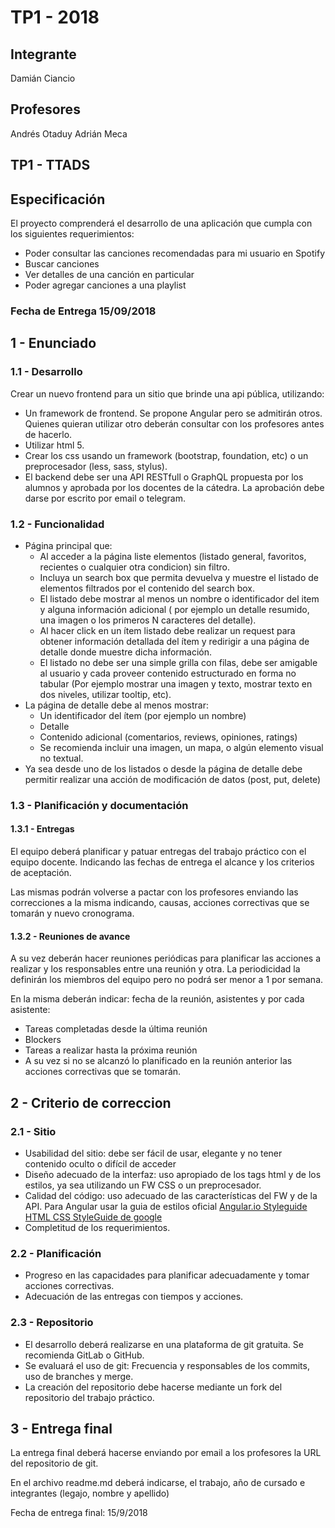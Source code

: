 # TP1 - 2018

## Integrante
Damián Ciancio

## Profesores
Andrés Otaduy
Adrián Meca

## TP1 - TTADS

## Especificación
El proyecto comprenderá el desarrollo de una aplicación que cumpla con los siguientes requerimientos:

* Poder consultar las canciones recomendadas para mi usuario en Spotify
* Buscar canciones
* Ver detalles de una canción en particular
* Poder agregar canciones a una playlist

### Fecha de Entrega 15/09/2018


## 1 - Enunciado
### 1.1 - Desarrollo
Crear un nuevo frontend para un sitio que brinde una api pública, utilizando:
* Un framework de frontend. Se propone Angular pero se admitirán otros. Quienes quieran utilizar otro deberán consultar con los profesores antes de hacerlo.
* Utilizar html 5.
* Crear los css usando un framework (bootstrap, foundation, etc) o un preprocesador (less, sass, stylus).
* El backend debe ser una API RESTfull o GraphQL propuesta por los alumnos y aprobada por los docentes de la cátedra. La aprobación debe darse por escrito por email o telegram.

### 1.2 - Funcionalidad
* Página principal que:
  * Al acceder a la página liste elementos (listado general, favoritos, recientes o cualquier otra condicion) sin filtro.
  * Incluya un search box que permita devuelva y muestre el listado de elementos filtrados por el contenido del search box.
  * El listado debe mostrar al menos un nombre o identificador del item y alguna información adicional ( por ejemplo un detalle resumido, una imagen o los primeros N caracteres del detalle).
  * Al hacer click en un ítem listado debe realizar un request para obtener información detallada del ítem y redirigir a una página de detalle donde muestre dicha información.
  * El listado no debe ser una simple grilla con filas, debe ser amigable al usuario y cada proveer contenido estructurado en forma no tabular (Por ejemplo mostrar una imagen y texto, mostrar texto en dos niveles, utilizar tooltip, etc).
* La página de detalle debe al menos mostrar:
  * Un identificador del ítem (por ejemplo un nombre)
  * Detalle
  * Contenido adicional (comentarios, reviews, opiniones, ratings)
  * Se recomienda incluir una imagen, un mapa, o algún elemento visual no textual.
* Ya sea desde uno de los listados o desde la página de detalle debe permitir realizar una acción de modificación de datos (post, put, delete)

### 1.3 - Planificación y documentación

#### 1.3.1 - Entregas
El equipo deberá planificar y patuar entregas del trabajo práctico con el equipo docente. Indicando las fechas de entrega el alcance y los criterios de aceptación.

Las mismas podrán volverse a pactar con los profesores enviando las correcciones a la misma indicando, causas, acciones correctivas que se tomarán y nuevo cronograma.

#### 1.3.2 - Reuniones de avance
A su vez deberán hacer reuniones periódicas para planificar las acciones a realizar y los responsables entre una reunión y otra. La periodicidad la definirán los miembros del equipo pero no podrá ser menor a 1 por semana.

En la misma deberán indicar: fecha de la reunión, asistentes y por cada asistente:
* Tareas completadas desde la última reunión
* Blockers
* Tareas a realizar hasta la próxima reunión
* A su vez si no se alcanzó lo planificado en la reunión anterior las acciones correctivas que se tomarán.

## 2 - Criterio de correccion
### 2.1 - Sitio
* Usabilidad del sitio: debe ser fácil de usar, elegante y no tener contenido oculto o difícil de acceder
* Diseño adecuado de la interfaz: uso apropiado de los tags html y de los estilos, ya sea utilizando un FW CSS o un preprocesador.
* Calidad del código: uso adecuado de las características del FW y de la API. Para Angular usar la guia de estilos oficial [Angular.io Styleguide](https://angular.io/guide/styleguide) [HTML CSS StyleGuide de google](https://google.github.io/styleguide/htmlcssguide.html)
* Completitud de los requerimientos.

### 2.2 - Planificación
* Progreso en las capacidades para planificar adecuadamente y tomar acciones correctivas.
* Adecuación de las entregas con tiempos y acciones.

### 2.3 - Repositorio
* El desarrollo deberá realizarse en una plataforma de git gratuita. Se recomienda GitLab o GitHub.
* Se evaluará el uso de git: Frecuencia y responsables de los commits, uso de branches y merge.
* La creación del repositorio debe hacerse mediante un fork del repositorio del trabajo práctico.

## 3 - Entrega final
La entrega final deberá hacerse enviando por email a los profesores la URL del repositorio de git.

En el archivo readme.md deberá indicarse, el trabajo, año de cursado e integrantes (legajo, nombre y apellido)

Fecha de entrega final: 15/9/2018

